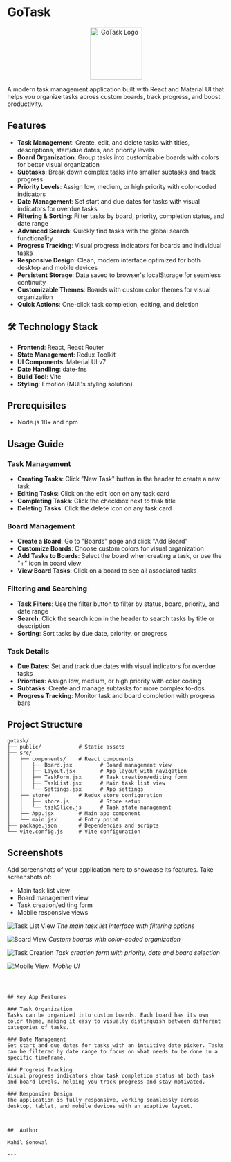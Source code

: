 # GoTask


<p align="center">
  <img src="public/logo.svg" alt="GoTask Logo" width="120" height="120" />
</p>

A modern task management application built with React and Material UI that helps you organize tasks across custom boards, track progress, and boost productivity.

##  Features

- **Task Management**: Create, edit, and delete tasks with titles, descriptions, start/due dates, and priority levels
- **Board Organization**: Group tasks into customizable boards with colors for better visual organization
- **Subtasks**: Break down complex tasks into smaller subtasks and track progress
- **Priority Levels**: Assign low, medium, or high priority with color-coded indicators
- **Date Management**: Set start and due dates for tasks with visual indicators for overdue tasks
- **Filtering & Sorting**: Filter tasks by board, priority, completion status, and date range
- **Advanced Search**: Quickly find tasks with the global search functionality
- **Progress Tracking**: Visual progress indicators for boards and individual tasks
- **Responsive Design**: Clean, modern interface optimized for both desktop and mobile devices
- **Persistent Storage**: Data saved to browser's localStorage for seamless continuity
- **Customizable Themes**: Boards with custom color themes for visual organization
- **Quick Actions**: One-click task completion, editing, and deletion

## 🛠️ Technology Stack

- **Frontend**: React, React Router
- **State Management**: Redux Toolkit
- **UI Components**: Material UI v7
- **Date Handling**: date-fns
- **Build Tool**: Vite
- **Styling**: Emotion (MUI's styling solution)

##  Prerequisites

- Node.js 18+ and npm


##  Usage Guide

### Task Management

- **Creating Tasks**: Click "New Task" button in the header to create a new task
- **Editing Tasks**: Click on the edit icon on any task card
- **Completing Tasks**: Click the checkbox next to task title
- **Deleting Tasks**: Click the delete icon on any task card

### Board Management

- **Create a Board**: Go to "Boards" page and click "Add Board"
- **Customize Boards**: Choose custom colors for visual organization
- **Add Tasks to Boards**: Select the board when creating a task, or use the "+" icon in board view
- **View Board Tasks**: Click on a board to see all associated tasks

### Filtering and Searching

- **Task Filters**: Use the filter button to filter by status, board, priority, and date range
- **Search**: Click the search icon in the header to search tasks by title or description
- **Sorting**: Sort tasks by due date, priority, or progress

### Task Details

- **Due Dates**: Set and track due dates with visual indicators for overdue tasks
- **Priorities**: Assign low, medium, or high priority with color coding
- **Subtasks**: Create and manage subtasks for more complex to-dos
- **Progress Tracking**: Monitor task and board completion with progress bars

##  Project Structure

```
gotask/
├── public/            # Static assets
├── src/
│   ├── components/    # React components
│   │   ├── Board.jsx         # Board management view
│   │   ├── Layout.jsx        # App layout with navigation
│   │   ├── TaskForm.jsx      # Task creation/editing form
│   │   ├── TaskList.jsx      # Main task list view
│   │   └── Settings.jsx      # App settings
│   ├── store/         # Redux store configuration
│   │   ├── store.js          # Store setup
│   │   └── taskSlice.js      # Task state management
│   ├── App.jsx        # Main app component
│   └── main.jsx       # Entry point
├── package.json       # Dependencies and scripts
└── vite.config.js     # Vite configuration
```

## Screenshots

Add screenshots of your application here to showcase its features. Take screenshots of:

- Main task list view
- Board management view
- Task creation/editing form 
- Mobile responsive views


![Task List View](/screenshots/task-list.png)
*The main task list interface with filtering options*

![Board View](/screenshots/board-view.png)
*Custom boards with color-coded organization*

![Task Creation](/screenshots/task-form.png)
*Task creation form with priority, date and board selection*

![Mobile View](screenshots/mobileview.jpg).
*Mobile UI*
```



## Key App Features

### Task Organization
Tasks can be organized into custom boards. Each board has its own color theme, making it easy to visually distinguish between different categories of tasks.

### Date Management
Set start and due dates for tasks with an intuitive date picker. Tasks can be filtered by date range to focus on what needs to be done in a specific timeframe.

### Progress Tracking
Visual progress indicators show task completion status at both task and board levels, helping you track progress and stay motivated.

### Responsive Design
The application is fully responsive, working seamlessly across desktop, tablet, and mobile devices with an adaptive layout.



##  Author

Mahil Sonowal

---

